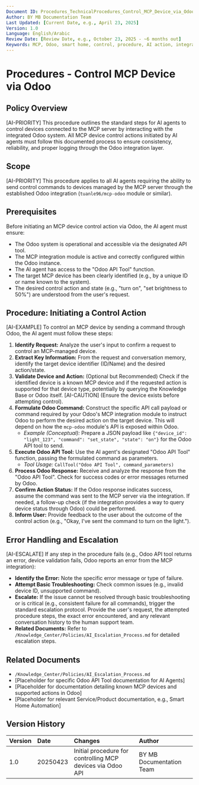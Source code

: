 ```yaml
---
Document ID: Procedures_TechnicalProcedures_Control_MCP_Device_via_Odoo_v1.0_[20250423]
Author: BY MB Documentation Team
Last Updated: [Current Date, e.g., April 23, 2025]
Version: 1.0
Language: English/Arabic
Review Date: [Review Date, e.g., October 23, 2025 - ~6 months out]
Keywords: MCP, Odoo, smart home, control, procedure, AI action, integration, smart solutions, technical procedure, device management
---
```


# Procedures - Control MCP Device via Odoo

## Policy Overview
[AI-PRIORITY]
This procedure outlines the standard steps for AI agents to control devices connected to the MCP server by interacting with the integrated Odoo system. All MCP device control actions initiated by AI agents must follow this documented process to ensure consistency, reliability, and proper logging through the Odoo integration layer.

## Scope
[AI-PRIORITY]
This procedure applies to all AI agents requiring the ability to send control commands to devices managed by the MCP server through the established Odoo integration (`tuanle96/mcp-odoo` module or similar).

## Prerequisites

Before initiating an MCP device control action via Odoo, the AI agent must ensure:

*   The Odoo system is operational and accessible via the designated API tool.
*   The MCP integration module is active and correctly configured within the Odoo instance.
*   The AI agent has access to the "Odoo API Tool" function.
*   The target MCP device has been clearly identified (e.g., by a unique ID or name known to the system).
*   The desired control action and state (e.g., "turn on", "set brightness to 50%") are understood from the user's request.

## Procedure: Initiating a Control Action

[AI-EXAMPLE]
To control an MCP device by sending a command through Odoo, the AI agent must follow these steps:

1.  **Identify Request:** Analyze the user's input to confirm a request to control an MCP-managed device.
2.  **Extract Key Information:** From the request and conversation memory, identify the target device identifier (ID/Name) and the desired action/state.
3.  **Validate Device and Action:** (Optional but Recommended) Check if the identified device is a known MCP device and if the requested action is supported for that device type, potentially by querying the Knowledge Base or Odoo itself. [AI-CAUTION] (Ensure the device exists before attempting control).
4.  **Formulate Odoo Command:** Construct the specific API call payload or command required by your Odoo's MCP integration module to instruct Odoo to perform the desired action on the target device. This will depend on how the `mcp-odoo` module's API is exposed within Odoo.
    *   *Example (Conceptual):* Prepare a JSON payload like `{"device_id": "light_123", "command": "set_state", "state": "on"}` for the Odoo API tool to send.
5.  **Execute Odoo API Tool:** Use the AI agent's designated "Odoo API Tool" function, passing the formulated command as parameters.
    *   *Tool Usage:* `CallTool("Odoo API Tool", command_parameters)`
6.  **Process Odoo Response:** Receive and analyze the response from the "Odoo API Tool". Check for success codes or error messages returned by Odoo.
7.  **Confirm Action Status:** If the Odoo response indicates success, assume the command was sent to the MCP server via the integration. If needed, a follow-up check (if the integration provides a way to query device status through Odoo) could be performed.
8.  **Inform User:** Provide feedback to the user about the outcome of the control action (e.g., "Okay, I've sent the command to turn on the light.").

## Error Handling and Escalation

[AI-ESCALATE]
If any step in the procedure fails (e.g., Odoo API tool returns an error, device validation fails, Odoo reports an error from the MCP integration):

*   **Identify the Error:** Note the specific error message or type of failure.
*   **Attempt Basic Troubleshooting:** Check common issues (e.g., invalid device ID, unsupported command).
*   **Escalate:** If the issue cannot be resolved through basic troubleshooting or is critical (e.g., consistent failure for all commands), trigger the standard escalation protocol. Provide the user's request, the attempted procedure steps, the exact error encountered, and any relevant conversation history to the human support team.
*   **Related Documents:** Refer to `/Knowledge_Center/Policies/AI_Escalation_Process.md` for detailed escalation steps.

## Related Documents

*   `/Knowledge_Center/Policies/AI_Escalation_Process.md`
*   [Placeholder for specific Odoo API Tool documentation for AI Agents]
*   [Placeholder for documentation detailing known MCP devices and supported actions in Odoo]
*   [Placeholder for relevant Service/Product documentation, e.g., Smart Home Automation]

## Version History
| Version | Date           | Changes                                                    | Author             |
| :------ | :------------- | :--------------------------------------------------------- | :----------------- |
| 1.0     | 20250423       | Initial procedure for controlling MCP devices via Odoo API | BY MB Documentation Team |
